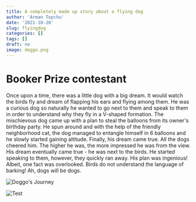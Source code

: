 ```yaml
---
title: A completely made up story about a flying dog
author: 'Arman Topchu'
date: '2021-10-20'
slug: flyingdog
categories: []
tags: []
draft: no
image: doggo.png
---
```


# Booker Prize contestant

Once upon a time, there was a little dog with a big dream. It would watch the birds fly and dream of flapping his ears and flying among them. He was a curious dog so naturally he wanted to go next to them and speak to them in order to understand why they fly in a V-shaped formation. The mischievous dog came up with a plan to steal the balloons from its owner's birthday party. He spun around and with the help of the friendly neighborhood cat, the dog managed to entangle himself in 6 balloons and he slowly started gaining altitude. Finally, his dream came true. All the dogs cheered him.  The higher he was, the more impressed he was from the view. His dream eventually came true - he was next to the birds. He started speaking to them, however, they quickly ran away. His plan was ingenious! Albeit, one fact was overlooked. Birds do not understand the language of barking! Ah, dogs will be dogs.

 ![Doggo's Journey](C:\Users\user\Documents\website\content\post\2021-10-20-a-completely-made-up-story-about-a-flying-dog\static\images\doggo.png)





![Test](C:\Users\user\Documents\website\content\post\2021-10-20-a-completely-made-up-story-about-a-flying-dog\doggo.png)
